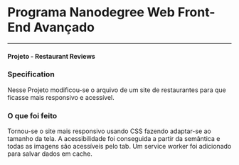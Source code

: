 # Programa Nanodegree Web Front-End Avançado
---
#### Projeto - Restaurant Reviews


### Specification

Nesse Projeto modificou-se o arquivo de um site de restaurantes para que ficasse mais responsivo e acessível.

### O que foi feito

Tornou-se o site mais responsivo usando CSS fazendo adaptar-se ao tamanho da tela.
A acessibilidade foi conseguida a partir da semântica e todas as imagens são acessíveis pelo tab.
Um service worker foi adicionado para salvar dados em cache.
